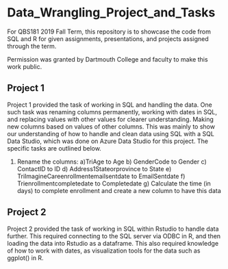 # Data_Wrangling_Project_and_Tasks

For QBS181 2019 Fall Term, this repository is to showcase the code from SQL and R for given assignments, presentations, and projects assigned through the term. 

Permission was granted by Dartmouth College and faculty to make this work public. 

## Project 1

Project 1 provided the task of working in SQL and handling the data. One such task was renaming columns permanently, working with dates in SQL, and replacing values with other values for clearer understanding. Making new columns based on values of other columns. This was mainly to show our understanding of how to handle and clean data using SQL with a SQL Data Studio, which was done on Azure Data Studio for this project. The specific tasks are outlined below.

1. Rename the columns: 
  a)TriAge to Age
  b) GenderCode to Gender
  c) ContactID to ID
  d) Address1Stateorprovince to State
  e) TriImagineCareenrollmentemailsentdate to EmailSentdate
  f) Trienrollmentcompletedate to Completedate
  g) Calculate the time (in days) to complete enrollment and create a new column to
      have this data

## Project 2

Project 2 provided the task of working in SQL within Rstudio to handle data further. This required connecting to the SQL server via ODBC in R, and then loading the data into Rstudio as a dataframe. This also required knowledge of how to work with dates, as visualization tools for the data such as ggplot() in R. 
